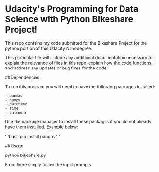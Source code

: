 # Udacity's Programming for Data Science with Python Bikeshare Project!

This repo contains my code submitted for the Bikeshare Project for the python portion of this Udacity Nanodegree.

This particular file will include any additional documentation necessary to explain the relevance of files in this repo, explain how the code functions, and address any updates or bug fixes for the code.

##Dependencies

To run this program you will need to have the following packages installed:

    - pandas
    - numpy
    - datetime
    - time
    - calendar

Use the package manager to install these packages if you do not already have them installed. Example below:

'''bash
pip install pandas
'''

##Usage

python bikeshare.py

From there simply follow the input prompts.
